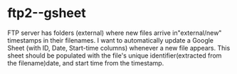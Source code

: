 # ftp2--gsheet
 FTP server has folders (external) where new files arrive in"external/new" timestamps in their filenames. I want to automatically update a Google Sheet (with ID, Date, Start-time columns) whenever a new file appears. This sheet should be populated with the file's unique identifier(extracted from the filename)date, and start time from the timestamp.
